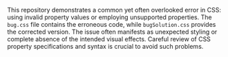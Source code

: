 This repository demonstrates a common yet often overlooked error in CSS: using invalid property values or employing unsupported properties.  The `bug.css` file contains the erroneous code, while `bugSolution.css` provides the corrected version. The issue often manifests as unexpected styling or complete absence of the intended visual effects.  Careful review of CSS property specifications and syntax is crucial to avoid such problems.